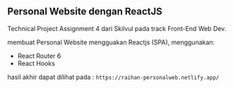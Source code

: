 ## Personal Website dengan ReactJS

Technical Project Assignment 4 dari Skilvul pada track Front-End Web Dev.

membuat Personal Website mengguakan Reactjs (SPA),
menggunakan:
- React Router 6
- React Hooks

hasil akhir dapat dilihat pada :
`https://raihan-personalweb.netlify.app/`
